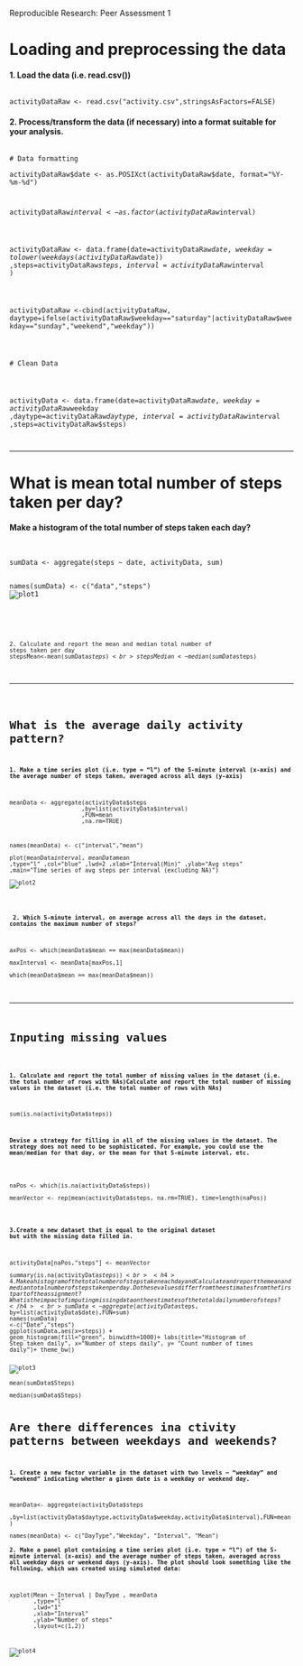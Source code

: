 
Reproducible Research: Peer Assessment 1
<h1>Loading and preprocessing the data</h1>

<h4>1. Load the data (i.e. read.csv())</code></h4>

<code>
activityDataRaw <- read.csv("activity.csv",stringsAsFactors=FALSE)
</code>

<h4>2. Process/transform the data (if necessary) into a format suitable for your analysis.</code></h4>
<code>
# Data formatting
<br>activityDataRaw$date <- as.POSIXct(activityDataRaw$date, format="%Y-%m-%d")

<br>activityDataRaw$interval <- as.factor(activityDataRaw$interval)

<br>activityDataRaw <- data.frame(date=activityDataRaw$date
                              ,weekday=tolower(weekdays(activityDataRaw$date))
                              ,steps=activityDataRaw$steps
                              ,interval=activityDataRaw$interval
                              )

<br>activityDataRaw <-cbind(activityDataRaw, daytype=ifelse(activityDataRaw$weekday=="saturday"|activityDataRaw$weekday=="sunday","weekend","weekday"))

<br># Clean Data

<br>activityData <- data.frame(date=activityDataRaw$date
                           ,weekday=activityDataRaw$weekday
                           ,daytype=activityDataRaw$daytype
                           ,interval=activityDataRaw$interval
                           ,steps=activityDataRaw$steps)

</code>

<hr>

<h1>What is mean total number of steps taken per day?</h1>

<h4>Make a histogram of the total number of steps taken each day?</h4>

<code>
<br>sumData <- aggregate(steps ~ date, activityData, sum)<br>
<br>names(sumData) <- c("data","steps")
<img src="https://github.com/bam0365/RepData_PeerAssessment1/blob/master/plot1.png" alt="plot1" />
<br><br>
<code>

<hr4>2. Calculate and report the mean and median total number of steps taken per day</hr>
<br>stepsMean<-mean(sumData$steps)
<br>stepsMedian<-median(sumData$steps)
<br>


<hr>

<h1>What is the average daily activity pattern?</h1>
<h4>1. Make a time series plot (i.e. type = “l”) of the 5-minute interval (x-axis) and the average number of steps taken, averaged across all days (y-axis)</h4>
<br>meanData <- aggregate(activityData$steps
                     ,by=list(activityData$interval)
                     ,FUN=mean
                     ,na.rm=TRUE)

<br>names(meanData) <- c("interval","mean")
<br>
plot(meanData$interval
     ,meanData$mean
     ,type="l"
     ,col="blue"
     ,lwd=2
     ,xlab="Interval(Min)"
     ,ylab="Avg steps"
     ,main="Time series of avg steps per interval (excluding NA)")
<br>
<img src="https://github.com/bam0365/RepData_PeerAssessment1/blob/master/plot2.png" alt="plot2" />
<br>

<h4> 2. Which 5-minute interval, on average across all the days in the dataset, contains the maximum number of steps?</h4>
<br>axPos <- which(meanData$mean == max(meanData$mean))
<br>maxInterval <- meanData[maxPos,1]
<br>which(meanData$mean == max(meanData$mean))

<br>
<hr>
<h1>Inputing missing values</h1>

<h4>1. Calculate and report the total number of missing values in the dataset (i.e. the total number of rows with NAs)Calculate and report the total number of missing values in the dataset (i.e. the total number of rows with NAs)</h4>
<br>sum(is.na(activityData$steps))
<br>
<h4>Devise a strategy for filling in all of the missing values in the dataset. The strategy does not need to be sophisticated. For example, you could use the mean/median for that day, or the mean for that 5-minute interval, etc.</h4>
<br>
naPos <- which(is.na(activityData$steps))
<br>meanVector <- rep(mean(activityData$steps, na.rm=TRUE), time=length(naPos))

<br><h4>3.Create a new dataset that is equal to the original dataset but with the missing data filled in.</h4>
<br>activityData[naPos,"steps"] <- meanVector
<br>summary(is.na(activityData$steps))
<br><h4>4.Make a histogram of the total number of steps taken each day and Calculate and report the mean and median total number of steps taken per day. Do these values differ from the estimates from the first part of the assignment? What is the impact of imputing missing data on the estimates of the total daily number of steps?</h4>
<br>sumData <- aggregate(activityData$steps, by=list(activityData$date),FUN=sum)
<br>names(sumData) <-c("Date","steps")
<br>ggplot(sumData,aes(x=steps)) + geom_histogram(fill="green", binwidth=1000)+ labs(title="Histogram of Step taken daily", x="Number of steps daily", y= "Count number of times daily")+ theme_bw()

<img src="https://github.com/bam0365/RepData_PeerAssessment1/blob/master/plot3.png" alt="plot3" />
<br>mean(sumData$Steps)
<br>median(sumData$Steps)


<h1>Are there differences ina ctivity patterns between weekdays and weekends?</h1>
<h4>1. Create a new factor variable in the dataset with two levels – “weekday” and “weekend” indicating whether a given date is a weekday or weekend day.</h4>
<br>meanData<- aggregate(activityData$steps
                     ,by=list(activityData$daytype,activityData$weekday,activityData$interval),FUN=mean)
<br>names(meanData) <- c("DayType","Weekday", "Interval", "Mean")
<h4>2. Make a panel plot containing a time series plot (i.e. type = “l”) of the 5-minute interval (x-axis) and the average number of steps taken, averaged across all weekday days or weekend days (y-axis). The plot should look something like the following, which was created using simulated data:</h4>
<br>xyplot(Mean ~ Interval | DayType , meanData
       ,type="l"
       ,lwd="1"
       ,xlab="Interval"
       ,ylab="Number of steps"
       ,layout=c(1,2))
<br>

<img src="https://github.com/bam0365/RepData_PeerAssessment1/blob/master/plot4.png" alt="plot4" />

